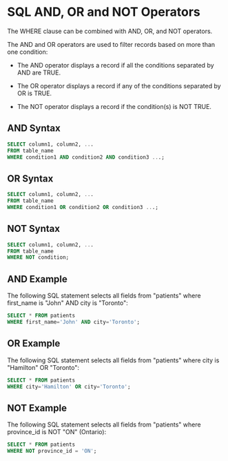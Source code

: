 # SQL AND, OR and NOT Operators

The WHERE clause can be combined with AND, OR, and NOT operators.

The AND and OR operators are used to filter records based on more than one condition:

- The AND operator displays a record if all the conditions separated by AND are TRUE.

- The OR operator displays a record if any of the conditions separated by OR is TRUE.

- The NOT operator displays a record if the condition(s) is NOT TRUE.

## AND Syntax

```sql
SELECT column1, column2, ...
FROM table_name
WHERE condition1 AND condition2 AND condition3 ...;
```

## OR Syntax

```sql
SELECT column1, column2, ...
FROM table_name
WHERE condition1 OR condition2 OR condition3 ...;
```

## NOT Syntax

```sql
SELECT column1, column2, ...
FROM table_name
WHERE NOT condition;
```

## AND Example

The following SQL statement selects all fields from "patients" where first_name is "John" AND city is "Toronto":

```sql
SELECT * FROM patients
WHERE first_name='John' AND city='Toronto';
```

## OR Example

The following SQL statement selects all fields from "patients" where city is "Hamilton" OR "Toronto":

```sql
SELECT * FROM patients
WHERE city='Hamilton' OR city='Toronto';
```

## NOT Example

The following SQL statement selects all fields from "patients" where province_id is NOT "ON" (Ontario):

```sql
SELECT * FROM patients
WHERE NOT province_id = 'ON';
```